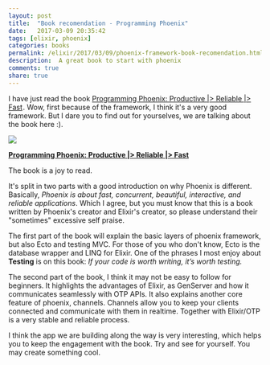 ```yaml
---
layout: post
title:  "Book recomendation - Programming Phoenix"
date:   2017-03-09 20:35:42
tags: [elixir, phoenix]
categories: books
permalink: /elixir/2017/03/09/phoenix-framework-book-recomendation.html
description:  A great book to start with phoenix
comments: true
share: true
---
```


I have just read the book <a target="_blank" href="https://www.amazon.com/gp/product/1680501453/ref=as_li_tl?ie=UTF8&camp=1789&creative=9325&creativeASIN=1680501453&linkCode=as2&tag=throwexcept0f-20&linkId=0f4384848b45c1653b3f3c4f3bbc9552">Programming Phoenix: Productive |&gt; Reliable |&gt; Fast</a><img src="//ir-na.amazon-adsystem.com/e/ir?t=throwexcept0f-20&l=am2&o=1&a=1680501453" width="1" height="1" border="0" alt="" style="border:none !important; margin:0px !important;" />. Wow, first because of the framework, I think it's a very good framework. But I dare you to find out for yourselves, we are talking about the book here :).

<a target="_blank"  href="https://www.amazon.com/gp/product/1680501453/ref=as_li_tl?ie=UTF8&camp=1789&creative=9325&creativeASIN=1680501453&linkCode=as2&tag=throwexcept0f-20&linkId=31e7504416c3ad44bfa92cd966a1ea4b"><img border="0" src="//ws-na.amazon-adsystem.com/widgets/q?_encoding=UTF8&MarketPlace=US&ASIN=1680501453&ServiceVersion=20070822&ID=AsinImage&WS=1&Format=_SL250_&tag=throwexcept0f-20" ></a><img src="//ir-na.amazon-adsystem.com/e/ir?t=throwexcept0f-20&l=am2&o=1&a=1680501453" width="1" height="1" border="0" alt="" style="border:none !important; margin:0px !important;" />

<a target="_blank" href="https://www.amazon.com/gp/product/1680501453/ref=as_li_tl?ie=UTF8&camp=1789&creative=9325&creativeASIN=1680501453&linkCode=as2&tag=throwexcept0f-20&linkId=0f4384848b45c1653b3f3c4f3bbc9552"><b>Programming Phoenix: Productive |&gt; Reliable |&gt; Fast</b></a><img src="//ir-na.amazon-adsystem.com/e/ir?t=throwexcept0f-20&l=am2&o=1&a=1680501453" width="1" height="1" border="0" alt="" style="border:none !important; margin:0px !important;" />

The book is a joy to read.

It's split in two parts with a good introduction on why Phoenix is different. Basically, *Phoenix is about fast, concurrent, beautiful, interactive, and reliable applications*. Which I agree, but you must know that this is a book written by Phoenix's creator and Elixir's creator, so please understand their "sometimes" excessive self praise.

The first part of the book will explain the basic layers of phoenix framework, but also Ecto and testing MVC. For those of you who don't know, Ecto is the database wrapper and LINQ for Elixir. One of the phrases I most enjoy about **Testing** is on this book: *If your code is worth writing, it’s worth testing.*

The second part of the book, I think it may not be  easy to follow for beginners. It highlights the advantages of Elixir, as GenServer and how it communicates seamlessly with OTP APIs. It also explains another core feature of phoenix, channels. Channels allow you to keep your clients connected and communicate with them in realtime. Together with Elixir/OTP is a very stable and reliable process.

 I think the app we are building along the way is very interesting, which helps you to keep the engagement with the book. Try and see for yourself. You may create something cool.


